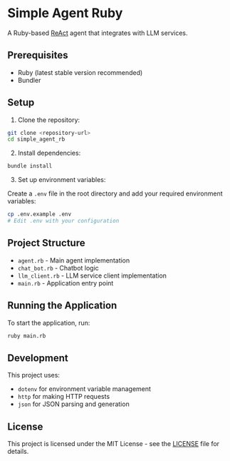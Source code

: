 # Simple Agent Ruby

A Ruby-based [ReAct](https://react-lm.github.io/) agent that integrates with LLM services.

## Prerequisites

- Ruby (latest stable version recommended)
- Bundler

## Setup

1. Clone the repository:

```bash
git clone <repository-url>
cd simple_agent_rb
```

2. Install dependencies:

```bash
bundle install
```

3. Set up environment variables:

Create a `.env` file in the root directory and add your required environment variables:

```bash
cp .env.example .env
# Edit .env with your configuration
```

## Project Structure

- `agent.rb` - Main agent implementation
- `chat_bot.rb` - Chatbot logic
- `llm_client.rb` - LLM service client implementation
- `main.rb` - Application entry point

## Running the Application

To start the application, run:

```bash
ruby main.rb
```

## Development

This project uses:

- `dotenv` for environment variable management
- `http` for making HTTP requests
- `json` for JSON parsing and generation

## License

This project is licensed under the MIT License - see the [LICENSE](LICENSE) file for details.
